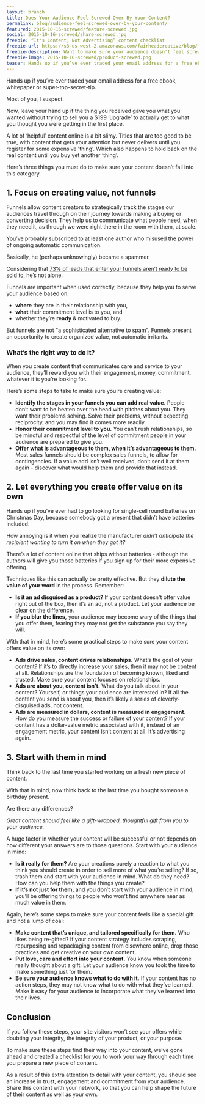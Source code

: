 ```yaml
---
layout: branch
title: Does Your Audience Feel Screwed Over By Your Content?
permalink: blog/audience-feel-screwed-over-by-your-content/
featured: 2015-10-16-screwed/feature-screwed.jpg
social: 2015-10-16-screwed/share-screwed.jpg
freebie: “It's Content, Not Advertising” content checklist
freebie-url: https://s3-us-west-2.amazonaws.com/fairheadcreative/blog/freebie-content-not-advertising.pdf
freebie-description: Want to make sure your audience doesn't feel screwed over by your content? Download this checklist for use with every piece of content you ever make again.
freebie-image: 2015-10-16-screwed/product-screwed.png
teaser: Hands up if you’ve ever traded your email address for a free ebook, whitepaper or super-top-secret-tip. Did you get what you were looking for?
---
```

Hands up if you’ve ever traded your email address for a free ebook, whitepaper or super-top-secret-tip.

Most of you, I suspect.

Now, leave your hand up if the thing you received gave you what you wanted without trying to sell you a $199 ‘upgrade’ to actually get to what you thought you were getting in the first place.

A lot of ‘helpful’ content online is a bit slimy. Titles that are too good to be true, with content that gets your attention but never delivers until you register for some expensive ’thing’. Which also happens to hold back on the real content until you buy yet another ‘thing’.

Here’s three things you must do to make sure your content doesn’t fall into this category.

## 1. Focus on creating value, not funnels

Funnels allow content creators to strategically track the stages our audiences travel through on their journey towards making a buying or converting decision. They help us to communicate what people need, when they need it, as through we were right there in the room with them, at scale.

You’ve probably subscribed to at least one author who misused the power of ongoing automatic communication.

Basically, he (perhaps unknowingly) became a spammer.

Considering that <a href="http://sherpablog.marketingsherpa.com/email-marketing/b2b-lead-nurturing-importance/" rel="nofollow" target="_blank">73% of leads that enter your funnels aren’t ready to be sold to</a>, he’s not alone.

Funnels are important when used correctly, because they help you to serve your audience based on:

- **where** they are in their relationship with you,
- **what** their commitment level is to you, and
- whether they’re **ready** & motivated to buy.

But funnels are not "a sophisticated alternative to spam". Funnels present an opportunity to create organized value, not automatic irritants.

### What’s the right way to do it?

When you create content that communicates care and service to your audience, they’ll reward you with their engagement, money, commitment, whatever it is you’re looking for.

Here’s some steps to take to make sure you’re creating value:

- **Identify the stages in your funnels you can add real value.** People don’t want to be beaten over the head with pitches about you. They want their problems solving. Solve their problems, without expecting reciprocity, and you may find it comes more readily.
- **Honor their commitment level to you.** You can’t rush relationships, so be mindful and respectful of the level of commitment people in your audience are prepared to give you.
- **Offer what is advantageous to them, when it’s advantageous to them.** Most sales funnels should be complex sales funnels, to allow for contingencies. If a value add isn’t well received, don’t send it at them again - discover what would help them and provide that instead.

## 2. Let everything you create offer value on its own
Hands up if you’ve ever had to go looking for single-cell round batteries on Christmas Day, because somebody got a present that didn’t have batteries included.

How annoying is it when you realize the manufacturer _didn’t anticipate the recipient wanting to turn it on when they got it?_

There’s a lot of content online that ships without batteries - although the authors will give you those batteries if you sign up for their more expensive offering.

Techniques like this can actually be pretty effective. But they **dilute the value of your word** in the process. Remember:

- **Is it an ad disguised as a product?** If your content doesn't offer value right out of the box, then it’s an ad, not a product. Let your audience be clear on the difference.
- **If you blur the lines,** your audience may become wary of the things that you offer them, fearing they may not get the substance you say they will.

With that in mind, here’s some practical steps to make sure your content offers value on its own:

- **Ads drive sales, content drives relationships.** What’s the goal of your content? If it’s to directly increase your sales, then it may not be content at all. Relationships are the foundation of becoming known, liked and trusted. Make sure your content focuses on relationships.
- **Ads are about you, content isn't.** What do you talk about in your content? Yourself, or things your audience are interested in? If all the content you send is about you, then it’s likely a series of cleverly-disguised ads, not content.
- **Ads are measured in dollars, content is measured in engagement.** How do you measure the success or failure of your content? If your content has a dollar-value metric associated with it, instead of an engagement metric, your content isn’t content at all. It’s advertising again.

## 3. Start with them in mind
Think back to the last time you started working on a fresh new piece of content.

With that in mind, now think back to the last time you bought someone a birthday present.

Are there any differences?

_Great content should feel like a gift-wrapped, thoughtful gift from you to your audience._

A huge factor in whether your content will be successful or not depends on how different your answers are to those questions. Start with your audience in mind:

- **Is it really for them?** Are your creations purely a reaction to what you think you should create in order to sell more of what you’re selling? If so, trash them and start with your audience in mind. What do they need? How can you help them with the things you create?
- **If it’s not just for them,** and you don’t start with your audience in mind, you’ll be offering things to people who won’t find anywhere near as much value in them.

Again, here’s some steps to make sure your content feels like a special gift and not a lump of coal:

- **Make content that’s unique, and tailored specifically for them.** Who likes being re-gifted? If your content strategy includes scraping, repurposing and repackaging content from elsewhere online, drop those practices and get creative on your own content.
- **Put love, care and effort into your content.** You know when someone really thought about a gift. Let your audience know you took the time to make something just for them.
- **Be sure your audience knows what to do with it.** If your content has no action steps, they may not know what to do with what they’ve learned. Make it easy for your audience to incorporate what they’ve learned into their lives.

## Conclusion

If you follow these steps, your site visitors won’t see your offers while doubting your integrity, the integrity of your product, or your purpose.

To make sure these steps find their way into your content, we’ve gone ahead and created a checklist for you to work your way through each time you prepare a new piece of content.

As a result of this extra attention to detail with your content, you should see an increase in trust, engagement and commitment from your audience. Share this content with your network, so that you can help shape the future of their content as well as your own.
